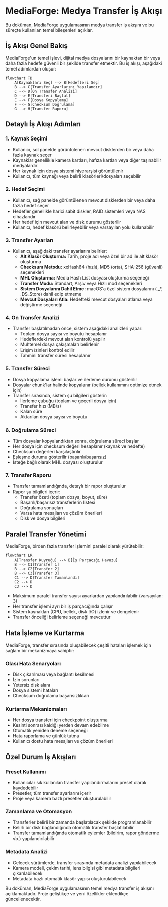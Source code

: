 # MediaForge: Medya Transfer İş Akışı

Bu doküman, MediaForge uygulamasının medya transfer iş akışını ve bu süreçte kullanılan temel bileşenleri açıklar.

## İş Akışı Genel Bakış

MediaForge'un temel işlevi, dijital medya dosyalarını bir kaynaktan bir veya daha fazla hedefe güvenli bir şekilde transfer etmektir. Bu iş akışı, aşağıdaki temel adımlardan oluşur:

```mermaid
flowchart TD
    A[Kaynakları Seç] --> B[Hedefleri Seç]
    B --> C[Transfer Ayarlarını Yapılandır]
    C --> D[Ön Transfer Analizi]
    D --> E[Transferi Başlat]
    E --> F[Dosya Kopyalama]
    F --> G[Checksum Doğrulama]
    G --> H[Transfer Raporu]
```

## Detaylı İş Akışı Adımları

### 1. Kaynak Seçimi
- Kullanıcı, sol panelde görüntülenen mevcut disklerden bir veya daha fazla kaynak seçer
- Kaynaklar genellikle kamera kartları, hafıza kartları veya diğer taşınabilir medyalardır
- Her kaynak için dosya sistemi hiyerarşisi görüntülenir
- Kullanıcı, tüm kaynağı veya belirli klasörleri/dosyaları seçebilir

### 2. Hedef Seçimi
- Kullanıcı, sağ panelde görüntülenen mevcut disklerden bir veya daha fazla hedef seçer
- Hedefler genellikle harici sabit diskler, RAID sistemleri veya NAS cihazlarıdır
- Her hedef için mevcut alan ve disk durumu gösterilir
- Kullanıcı, hedef klasörü belirleyebilir veya varsayılan yolu kullanabilir

### 3. Transfer Ayarları
- Kullanıcı, aşağıdaki transfer ayarlarını belirler:
  - **Alt Klasör Oluşturma:** Tarih, proje adı veya özel bir ad ile alt klasör oluşturma
  - **Checksum Metodu:** xxHash64 (hızlı), MD5 (orta), SHA-256 (güvenli) seçenekleri
  - **MHL Oluşturma:** Media Hash List dosyası oluşturma seçeneği
  - **Transfer Modu:** Standart, Arşiv veya Hızlı mod seçenekleri
  - **Sistem Dosyalarını Dahil Etme:** macOS'a özel sistem dosyalarını (._*, .DS_Store) dahil edip etmeme
  - **Mevcut Dosyaları Atla:** Hedefteki mevcut dosyaları atlama veya değiştirme seçeneği

### 4. Ön Transfer Analizi
- Transfer başlatılmadan önce, sistem aşağıdaki analizleri yapar:
  - Toplam dosya sayısı ve boyutu hesaplanır
  - Hedeflerdeki mevcut alan kontrolü yapılır
  - Muhtemel dosya çakışmaları belirlenir
  - Erişim izinleri kontrol edilir
  - Tahmini transfer süresi hesaplanır

### 5. Transfer Süreci
- Dosya kopyalama işlemi başlar ve ilerleme durumu gösterilir
- Dosyalar chunk'lar halinde kopyalanır (bellek kullanımını optimize etmek için)
- Transfer sırasında, sistem şu bilgileri gösterir:
  - İlerleme çubuğu (toplam ve geçerli dosya için)
  - Transfer hızı (MB/s)
  - Kalan süre
  - Aktarılan dosya sayısı ve boyutu

### 6. Doğrulama Süreci
- Tüm dosyalar kopyalandıktan sonra, doğrulama süreci başlar
- Her dosya için checksum değeri hesaplanır (kaynak ve hedefte)
- Checksum değerleri karşılaştırılır
- Eşleşme durumu gösterilir (başarılı/başarısız)
- İsteğe bağlı olarak MHL dosyası oluşturulur

### 7. Transfer Raporu
- Transfer tamamlandığında, detaylı bir rapor oluşturulur
- Rapor şu bilgileri içerir:
  - Transfer özeti (toplam dosya, boyut, süre)
  - Başarılı/başarısız transferlerin listesi
  - Doğrulama sonuçları
  - Varsa hata mesajları ve çözüm önerileri
  - Disk ve dosya bilgileri

## Paralel Transfer Yönetimi

MediaForge, birden fazla transfer işlemini paralel olarak yürütebilir:

```mermaid
flowchart LR
    A[Transfer Kuyruğu] --> B[İş Parçacığı Havuzu]
    B --> C1[Transfer 1]
    B --> C2[Transfer 2]
    B --> C3[Transfer 3]
    C1 --> D[Transfer Tamamlandı]
    C2 --> D
    C3 --> D
```

- Maksimum paralel transfer sayısı ayarlardan yapılandırılabilir (varsayılan: 3)
- Her transfer işlemi ayrı bir iş parçacığında çalışır
- Sistem kaynakları (CPU, bellek, disk I/O) izlenir ve dengelenir
- Transfer önceliği belirleme seçeneği mevcuttur

## Hata İşleme ve Kurtarma

MediaForge, transfer sırasında oluşabilecek çeşitli hataları işlemek için sağlam bir mekanizmaya sahiptir:

### Olası Hata Senaryoları
- Disk çıkarılması veya bağlantı kesilmesi
- İzin sorunları
- Yetersiz disk alanı
- Dosya sistemi hataları
- Checksum doğrulama başarısızlıkları

### Kurtarma Mekanizmaları
- Her dosya transferi için checkpoint oluşturma
- Kesinti sonrası kaldığı yerden devam edebilme
- Otomatik yeniden deneme seçeneği
- Hata raporlama ve günlük tutma
- Kullanıcı dostu hata mesajları ve çözüm önerileri

## Özel Durum İş Akışları

### Preset Kullanımı
- Kullanıcılar sık kullanılan transfer yapılandırmalarını preset olarak kaydedebilir
- Presetler, tüm transfer ayarlarını içerir
- Proje veya kamera bazlı presetler oluşturulabilir

### Zamanlama ve Otomasyon
- Transferler belirli bir zamanda başlatılacak şekilde programlanabilir
- Belirli bir disk bağlandığında otomatik transfer başlatılabilir
- Transfer tamamlandığında otomatik eylemler (bildirim, rapor gönderme vb.) yapılandırılabilir

### Metadata Analizi
- Gelecek sürümlerde, transfer sırasında metadata analizi yapılabilecek
- Kamera modeli, çekim tarihi, lens bilgisi gibi metadata bilgileri çıkarılabilecek
- Metadata bazlı otomatik klasör yapısı oluşturulabilecek

Bu doküman, MediaForge uygulamasının temel medya transfer iş akışını açıklamaktadır. Proje geliştikçe ve yeni özellikler eklendikçe güncellenecektir. 